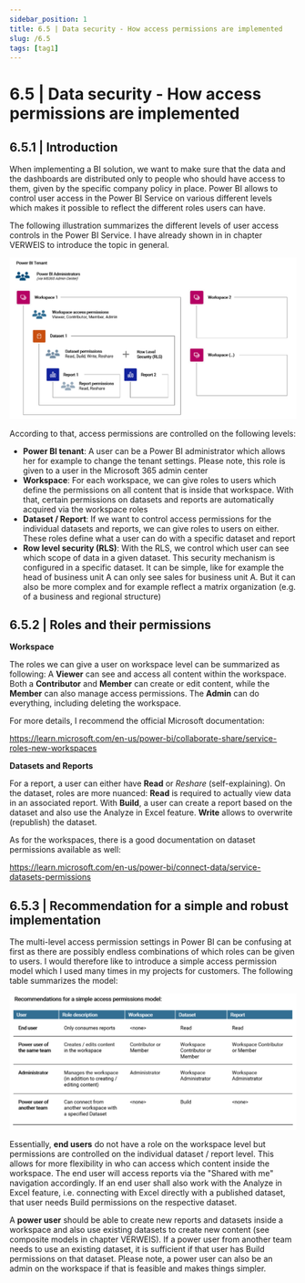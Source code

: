 ```yaml
---
sidebar_position: 1
title: 6.5 | Data security - How access permissions are implemented
slug: /6.5
tags: [tag1]
---
```


# 6.5 | Data security - How access permissions are implemented

## 6.5.1 | Introduction

When implementing a BI solution, we want to make sure that the data and the dashboards are distributed only to people who should have access to them, given by the specific company policy in place. Power BI allows to control user access in the Power BI Service on various different levels which makes it possible to reflect the different roles users can have.

The following illustration summarizes the different levels of user access controls in the Power BI Service. I have already shown in in chapter VERWEIS to introduce the topic in general.

![02-19](/img/img_book_02-19.png)

According to that, access permissions are controlled on the following levels:

- **Power BI tenant**: A user can be a Power BI administrator which allows her for example to change the tenant settings. Please note, this role is given to a user in the Microsoft 365 admin center
- **Workspace**: For each workspace, we can give roles to users which define the permissions on all content that is inside that workspace. With that, certain permissions on datasets and reports are automatically acquired via the workspace roles
- **Dataset / Report**: If we want to control access permissions for the individual datasets and reports, we can give roles to users on either. These roles define what a user can do with a specific dataset and report
- **Row level security (RLS)**: With the RLS, we control which user can see which scope of data in a given dataset. This security mechanism is configured in a specific dataset. It can be simple, like for example the head of business unit A can only see sales for business unit A. But it can also be more complex and for example reflect a matrix organization (e.g. of a business and regional structure)

## 6.5.2 | Roles and their permissions

**Workspace**

The roles we can give a user on workspace level can be summarized as following: A **Viewer** can see and access all content within the workspace. Both a **Contributor** and **Member** can create or edit content, while the **Member** can also manage access permissions. The **Admin** can do everything, including deleting the workspace.

For more details, I recommend the official Microsoft documentation:

<ins>https://learn.microsoft.com/en-us/power-bi/collaborate-share/service-roles-new-workspaces</ins>

**Datasets and Reports**

For a report, a user can either have **Read** or *Reshare* (self-explaining). On the dataset, roles are more nuanced: **Read** is required to actually view data in an associated report. With **Build**, a user can create a report based on the dataset and also use the Analyze in Excel feature. **Write** allows to overwrite (republish) the dataset.

As for the workspaces, there is a good documentation on dataset permissions available as well:

<ins>https://learn.microsoft.com/en-us/power-bi/connect-data/service-datasets-permissions</ins>

## 6.5.3 | Recommendation for a simple and robust implementation

The multi-level access permission settings in Power BI can be confusing at first as there are possibly endless combinations of which roles can be given to users. I would therefore like to introduce a simple access permission model which I used many times in my projects for customers. The following table summarizes the model:

![03-142](/img/img_book_03-142.png)

Essentially, **end users** do not have a role on the workspace level but permissions are controlled on the individual dataset / report level. This allows for more flexibility in who can access which content inside the workspace. The end user will access reports via the "Shared with me" navigation accordingly. If an end user shall also work with the Analyze in Excel feature, i.e. connecting with Excel directly with a published dataset, that user needs Build permissions on the respective dataset.

A **power user** should be able to create new reports and datasets inside a workspace and also use existing datasets to create new content (see composite models in chapter VERWEIS). If a power user from another team needs to use an existing dataset, it is sufficient if that user has Build permissions on that dataset. Please note, a power user can also be an admin on the workspace if that is feasible and makes things simpler.